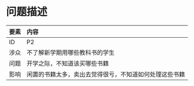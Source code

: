 #    问题描述




| 要素 | 内容 |
| --- | :--- |
| ID | P2 |
| 涉众 | 不了解新学期用哪些教科书的学生 |
| 问题 | 开学之际，不知道该买哪些书籍 |
| 影响 | 闲置的书籍太多，卖出去觉得很亏，不知道如何处理这些书籍 || 影响 | 闲置书籍占用生活空间；增加整理和搬运的难度与成本；使书本的利用效率低下 |

